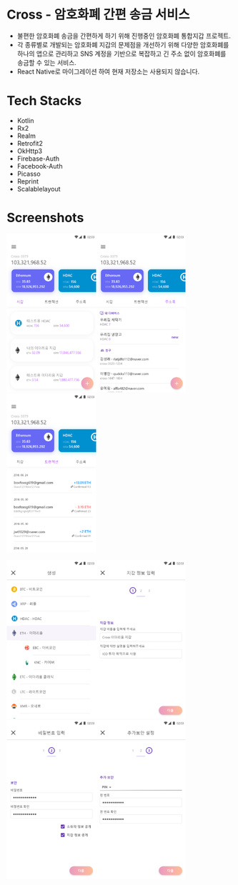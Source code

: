 # Cross - 암호화폐 간편 송금 서비스
- 불편한 암호화폐 송금을 간편하게 하기 위해 진행중인 암호화폐 통합지갑 프로젝트.
- 각 종류별로 개발되는 암호화폐 지갑의 문제점을 개선하기 위해 다양한 암호화폐를 하나의 앱으로 관리하고 SNS 계정을 기반으로 복잡하고 긴 주소 없이 암호화폐를 송금할 수 있는 서비스.
- React Native로 마이그레이션 하여 현재 저장소는 사용되지 않습니다.

# Tech Stacks
- Kotlin
- Rx2
- Realm
- Retrofit2
- OkHttp3
- Firebase-Auth
- Facebook-Auth
- Picasso
- Reprint
- Scalablelayout

# Screenshots
<img src="screenshots/main_wallets.png" width="200"><img src="screenshots/main_friend.png" width="200"><img src="screenshots/main_transactions.png" width="200">

<img src="screenshots/wallet_create_1.png" width="200"><img src="screenshots/wallet_create_2.png" width="200"><img src="screenshots/wallet_create_3.png" width="200"><img src="screenshots/wallet_create_4.png" width="200">